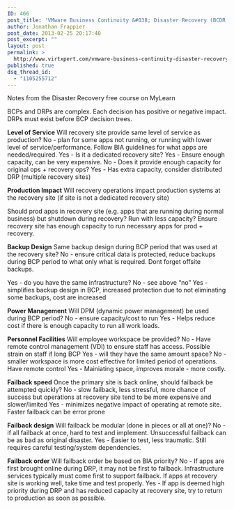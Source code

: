 ```yaml
---
ID: 466
post_title: 'VMware Business Continuity &#038; Disaster Recovery (BCDR Design) Notes from Module 3'
author: Jonathan Frappier
post_date: 2013-02-25 20:17:40
post_excerpt: ""
layout: post
permalink: >
  http://www.virtxpert.com/vmware-business-continuity-disaster-recovery-bcdr-design-notes-from-module-3/
published: true
dsq_thread_id:
  - "1105255712"
---
```

Notes from the Disaster Recovery free course on MyLearn

BCPs and DRPs are complex. Each decision has positive or negative impact. DRPs must exist before BCP decision trees.

<strong>Level of Service</strong>
Will recovery site provide same level of service as production?
No - plan for some apps not running, or running with lower level of service/performance. Follow BIA guidelines for what apps are needed/required.
Yes - Is it a dedicated recovery site?
Yes - Ensure enough capacity, can be very expensive.
No - Does it provide enough capacity for original ops + recovery ops?
Yes - Has extra capacity, consider distributed DRP (multiple recovery sites)

<strong>Production Impact</strong>
Will recovery operations impact production systems at the recovery site (if site is not a dedicated recovery site)

Should prod apps in recovery site (e.g. apps that are running during normal business) but shutdown during recovery? Run with less capacity?
Ensure recovery site has enough capacity to run necessary apps for prod + recovery.

<strong>Backup Design</strong>
Same backup design during BCP period that was used at the recovery site?
No - ensure critical data is protected, reduce backups during BCP period to what only what is required. Dont forget offsite backups.

Yes - do you have the same infrastructure?
No - see above “no”
Yes - simplifies backup design in BCP, increased protection due to not eliminating some backups, cost are increased

<strong>Power Management</strong>
Will DPM (dynamic power management) be used during BCP period?
No - ensure capacity/cost to run
Yes - Helps reduce cost if there is enough capacity to run all work loads.

<strong>Personnel Facilities</strong>
Will employee workspace be provided?
No - Have remote control management (VDI) to ensure staff has access. Possible strain on staff if long BCP
Yes - will they have the same amount space?
No - smaller workspace is more cost effective for limited period of operations. Have remote control
Yes - Mainiating space, improves morale - more costly.

<strong>Failback speed</strong>
Once the primary site is back online, should failback be attempted quickly?
No - slow failback, less stressful, more chance of success but operations at recovery site tend to be more expensive and slower/limited
Yes - minimizes negative impact of operating at remote site. Faster failback can be error prone

<strong>Failback design</strong>
Will failback be modular (done in pieces or all at one)?
No - if all failback at once, hard to test and implement. Unsuccessful failback can be as bad as original disaster.
Yes - Easier to test, less traumatic. Still requires careful testing/system dependencies.

<strong>Failback order</strong>
Will failback order be based on BIA priority?
No - If apps are first brought online during DRP, it may not be first to failback. Infrastructure services typically must come first to support failback. If apps at recovery site is working well, take time and test properly.
Yes - If app is deemed high priority during DRP and has reduced capacity at recovery site, try to return to production as soon as possible.